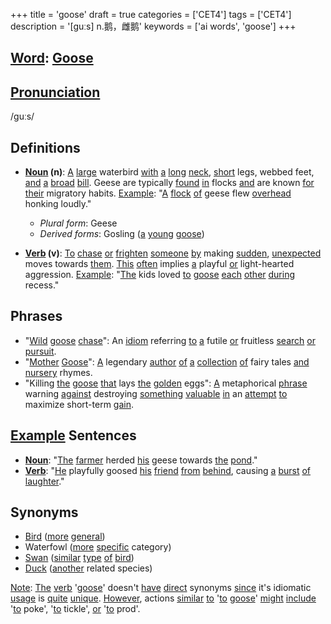 +++
title = 'goose'
draft = true
categories = ['CET4']
tags = ['CET4']
description = '[guːs] n.鹅，雌鹅'
keywords = ['ai words', 'goose']
+++

## [Word](/post/word/): [Goose](/post/goose/)

## [Pronunciation](/post/pronunciation/)
/ɡuːs/

## Definitions
- **[Noun](/post/noun/) (n)**: [A](/post/a/) [large](/post/large/) waterbird [with](/post/with/) [a](/post/a/) [long](/post/long/) [neck](/post/neck/), [short](/post/short/) legs, webbed feet, [and](/post/and/) [a](/post/a/) [broad](/post/broad/) [bill](/post/bill/). Geese are typically [found](/post/found/) [in](/post/in/) flocks [and](/post/and/) are known [for](/post/for/) [their](/post/their/) migratory habits. [Example](/post/example/): "[A](/post/a/) [flock](/post/flock/) [of](/post/of/) geese flew [overhead](/post/overhead/) honking loudly."
  - _Plural form_: Geese
  - _Derived forms_: Gosling ([a](/post/a/) [young](/post/young/) [goose](/post/goose/))

- **[Verb](/post/verb/) (v)**: [To](/post/to/) [chase](/post/chase/) [or](/post/or/) [frighten](/post/frighten/) [someone](/post/someone/) [by](/post/by/) making [sudden](/post/sudden/), [unexpected](/post/unexpected/) moves towards [them](/post/them/). [This](/post/this/) [often](/post/often/) implies [a](/post/a/) playful [or](/post/or/) light-hearted aggression. [Example](/post/example/): "[The](/post/the/) kids loved [to](/post/to/) [goose](/post/goose/) [each](/post/each/) [other](/post/other/) [during](/post/during/) recess."

## Phrases
- "[Wild](/post/wild/) [goose](/post/goose/) [chase](/post/chase/)": An [idiom](/post/idiom/) referring [to](/post/to/) [a](/post/a/) futile [or](/post/or/) fruitless [search](/post/search/) [or](/post/or/) [pursuit](/post/pursuit/).
- "[Mother](/post/mother/) [Goose](/post/goose/)": [A](/post/a/) legendary [author](/post/author/) [of](/post/of/) [a](/post/a/) [collection](/post/collection/) [of](/post/of/) fairy tales [and](/post/and/) [nursery](/post/nursery/) rhymes.
- "Killing [the](/post/the/) [goose](/post/goose/) [that](/post/that/) lays [the](/post/the/) [golden](/post/golden/) eggs": [A](/post/a/) metaphorical [phrase](/post/phrase/) warning [against](/post/against/) destroying [something](/post/something/) [valuable](/post/valuable/) [in](/post/in/) an [attempt](/post/attempt/) [to](/post/to/) maximize short-term [gain](/post/gain/).

## [Example](/post/example/) Sentences
- **[Noun](/post/noun/)**: "[The](/post/the/) [farmer](/post/farmer/) herded [his](/post/his/) geese towards [the](/post/the/) [pond](/post/pond/)."
- **[Verb](/post/verb/)**: "[He](/post/he/) playfully goosed [his](/post/his/) [friend](/post/friend/) [from](/post/from/) [behind](/post/behind/), causing [a](/post/a/) [burst](/post/burst/) [of](/post/of/) [laughter](/post/laughter/)."

## Synonyms
- [Bird](/post/bird/) ([more](/post/more/) [general](/post/general/))
- Waterfowl ([more](/post/more/) [specific](/post/specific/) category)
- [Swan](/post/swan/) ([similar](/post/similar/) [type](/post/type/) [of](/post/of/) [bird](/post/bird/))
- [Duck](/post/duck/) ([another](/post/another/) related species)

[Note](/post/note/): [The](/post/the/) [verb](/post/verb/) '[goose](/post/goose/)' doesn't [have](/post/have/) [direct](/post/direct/) synonyms [since](/post/since/) it's idiomatic [usage](/post/usage/) is [quite](/post/quite/) [unique](/post/unique/). [However](/post/however/), actions [similar](/post/similar/) [to](/post/to/) '[to](/post/to/) [goose](/post/goose/)' [might](/post/might/) [include](/post/include/) '[to](/post/to/) poke', '[to](/post/to/) tickle', [or](/post/or/) '[to](/post/to/) prod'.
